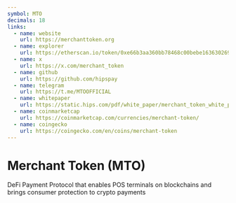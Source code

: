 ```yaml
---
symbol: MTO
decimals: 18
links:
  - name: website
    url: https://merchanttoken.org
  - name: explorer
    url: https://etherscan.io/token/0xe66b3aa360bb78468c00bebe163630269db3324f
  - name: x
    url: https://x.com/merchant_token
  - name: github
    url: https://github.com/hipspay
  - name: telegram
    url: https://t.me/MTOOFFICIAL
  - name: whitepaper
    url: https://static.hips.com/pdf/white_paper/merchant_token_white_paper.pdf
  - name: coinmarketcap
    url: https://coinmarketcap.com/currencies/merchant-token/
  - name: coingecko
    url: https://coingecko.com/en/coins/merchant-token
---
```


# Merchant Token (MTO)

DeFi Payment Protocol that enables POS terminals on blockchains and brings consumer protection to crypto payments
